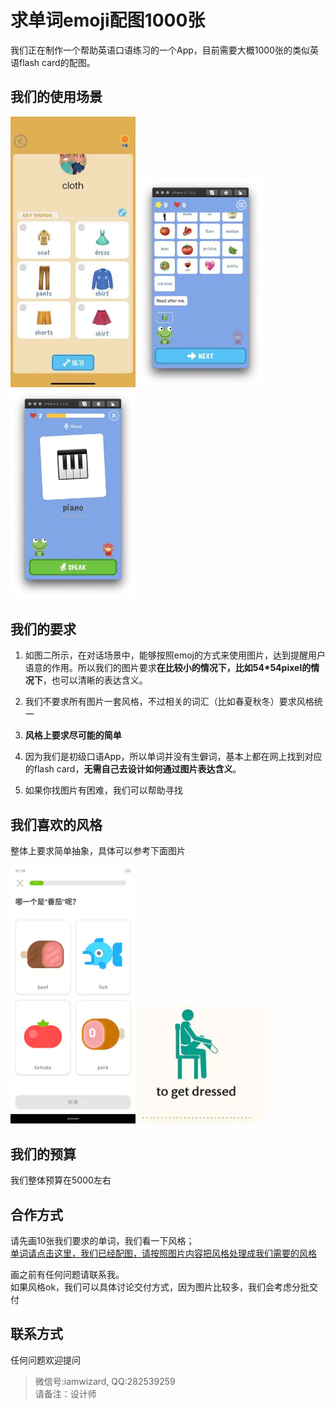 # 求单词emoji配图1000张

我们正在制作一个帮助英语口语练习的一个App，目前需要大概1000张的类似英语flash card的配图。

## 我们的使用场景
<img src="./pic/scene.png" width="200">
<img src="./pic/scene2.png" width="200">
<img src="./pic/scene3.png" width="200">

## 我们的要求
1. 如图二所示，在对话场景中，能够按照emoj的方式来使用图片，达到提醒用户语意的作用。所以我们的图片要求**在比较小的情况下，比如54*54pixel的情况下**，也可以清晰的表达含义。

2. 我们不要求所有图片一套风格，不过相关的词汇（比如春夏秋冬）要求风格统一

3. **风格上要求尽可能的简单**

4. 因为我们是初级口语App，所以单词并没有生僻词，基本上都在网上找到对应的flash card，**无需自己去设计如何通过图片表达含义**。

5. 如果你找图片有困难，我们可以帮助寻找

## 我们喜欢的风格
整体上要求简单抽象，具体可以参考下面图片

<img src="./pic/style1.png" width="200">
<img src="./pic/style2.png" width="200">

## 我们的预算
我们整体预算在5000左右

## 合作方式
请先画10张我们要求的单词，我们看一下风格；  
[单词请点击这里，我们已经配图，请按照图片内容把风格处理成我们需要的风格](https://iamalchemist.github.io/AI-Speak-Flashcard/wordset_1)

画之前有任何问题请联系我。  
如果风格ok，我们可以具体讨论交付方式，因为图片比较多，我们会考虑分批交付

## 联系方式
任何问题欢迎提问

> 微信号:iamwizard, QQ:282539259  
> 请备注：设计师


